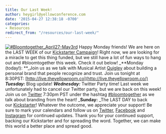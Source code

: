 ```yaml
---
title: Our Last Week!
author: heygirl@yellowconference.com
date: '2015-04-27 12:38:18 -0700'
categories:
- Resources
redirect_from: "/resources/our-last-week/"
---
```


[![#Bloomtogether_April27-May3rd](http://yellowconference.com/wp-content/uploads/2015/04/Bloomtogether_April27-May3rd.jpg)](http://yellowconference.com/wp-content/uploads/2015/04/Bloomtogether_April27-May3rd.jpg) Happy Monday friends! We are here on the LAST WEEK of our [Kickstarter Campaign](https://www.kickstarter.com/projects/1439745204/the-yellow-room-a-digital-hub-for-creative-world-c)! Right now, we are looking for a miracle to get this thing funded, but we still have a lot of fun ways to hang out and #bloomtogether this week. Check it out below! _**Monday (today!): **_Join us as we talk with Musical Artist [Quigley](http://www.officiallyquigley.com/) about building a personal brand that people recognize and trust. Join us tonight at 8:30PST: [http://live.theyellowroom.co](http://live.theyellowroom.co/) _**Tuesday:**_ Blog update! _**Wednesday:**_ Twitter Party time! Last week we unfortunately had to cancel our Twitter party, but we are back on this week! Join us on [Twitter](https://twitter.com/yellowconf) 7:30pm PST under the hashtag [#bloomtogether](https://twitter.com/hashtag/bloomtogether?src=hash) as we talk about branding from the heart! _**Sunday:** _The LAST DAY to back our [Kickstarter](https://www.kickstarter.com/projects/1439745204/the-yellow-room-a-digital-hub-for-creative-world-c)! Whatever the outcome, we appreciate your support! Be sure to mark your calendars and follow us on [Twitter](https://twitter.com/yellowconf), [Facebook](https://www.facebook.com/pages/The-Yellow-Conference/1393841977549340) and [Instagram](https://instagram.com/yellowconference/) for continued updates. Thank you for your continued support, backing our Kickstarter and for spreading the word. Together, we can make this world a better place and spread good.
